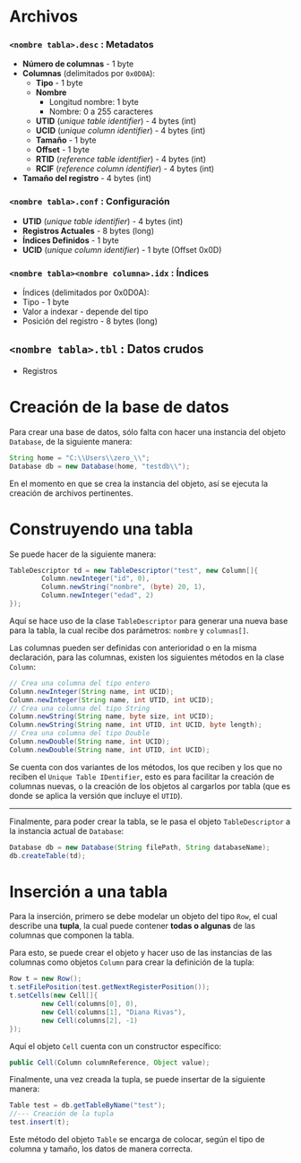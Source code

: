 # Archivos


### `<nombre tabla>.desc` : **Metadatos**

- **Número de columnas** - 1 byte
- **Columnas** (delimitados por `0x0D0A`):
    + **Tipo** - 1 byte
    + **Nombre**
        * Longitud nombre: 1 byte
        * Nombre: 0 a 255 caracteres
    + **UTID** (_unique table identifier_) - 4 bytes (int)
    + **UCID** (_unique column identifier_) - 4 bytes (int)
    + **Tamaño** - 1 byte
    + **Offset** - 1 byte
    + **RTID** (_reference table identifier_) - 4 bytes (int)
    + **RCIF** (_reference column identifier_) - 4 bytes (int)
- **Tamaño del registro** - 4 bytes (int)

### `<nombre tabla>.conf` : **Configuración**

- **UTID** (_unique table identifier_) - 4 bytes (int)
- **Registros Actuales** - 8 bytes (long)
- **Índices Definidos** - 1 byte
- **UCID** (_unique column identifier_) - 1 byte (Offset 0x0D)

### `<nombre tabla><nombre columna>.idx` : **Índices**

- Índices (delimitados por 0x0D0A):
- Tipo - 1 byte
- Valor a indexar - depende del tipo
- Posición del registro - 8 bytes (long)
		
## `<nombre tabla>.tbl` : **Datos crudos**

+ Registros

# Creación de la base de datos

Para crear una base de datos, sólo falta con hacer una instancia del objeto `Database`, de la siguiente manera:

```java
String home = "C:\\Users\\zero_\\";
Database db = new Database(home, "testdb\\");
```

En el momento en que se crea la instancia del objeto, así se ejecuta la creación de archivos pertinentes.

# Construyendo una tabla

Se puede hacer de la siguiente manera:

```java
TableDescriptor td = new TableDescriptor("test", new Column[]{
        Column.newInteger("id", 0),
        Column.newString("nombre", (byte) 20, 1),
        Column.newInteger("edad", 2)
});
```

Aquí se hace uso de la clase `TableDescriptor` para generar una nueva base para la tabla, la cual recibe dos parámetros: `nombre` y `columnas[]`.

Las columnas pueden ser definidas con anterioridad o en la misma declaración, para las columnas, existen los siguientes métodos en la clase `Column`:

```java
// Crea una columna del tipo entero
Column.newInteger(String name, int UCID);
Column.newInteger(String name, int UTID, int UCID);
// Crea una columna del tipo String
Column.newString(String name, byte size, int UCID);
Column.newString(String name, int UTID, int UCID, byte length);
// Crea una columna del tipo Double
Column.newDouble(String name, int UCID);
Column.newDouble(String name, int UTID, int UCID);
```

Se cuenta con dos variantes de los métodos, los que reciben y los que no reciben el `Unique Table IDentifier`, esto es para facilitar la creación de columnas nuevas, o la creación de los objetos al cargarlos por tabla (que es donde se aplica la versión que incluye el `UTID`).

---

Finalmente, para poder crear la tabla, se le pasa el objeto `TableDescriptor` a la instancia actual de `Database`:

```java
Database db = new Database(String filePath, String databaseName);
db.createTable(td);
```

# Inserción a una tabla

Para la inserción, primero se debe modelar un objeto del tipo `Row`, el cual describe una **tupla**, la cual puede contener **todas o algunas** de las columnas que componen la tabla.

Para esto, se puede crear el objeto y hacer uso de las instancias de las columnas como objetos `Column` para crear la definición de la tupla:

```java
Row t = new Row();
t.setFilePosition(test.getNextRegisterPosition());
t.setCells(new Cell[]{
        new Cell(columns[0], 0),
        new Cell(columns[1], "Diana Rivas"),
        new Cell(columns[2], -1)
});
```

Aquí el objeto `Cell` cuenta con un constructor específico:

```java
public Cell(Column columnReference, Object value);
```

Finalmente, una vez creada la tupla, se puede insertar de la siguiente manera: 
```java
Table test = db.getTableByName("test");
//--- Creación de la tupla
test.insert(t);
```

Este método del objeto `Table` se encarga de colocar, según el tipo de columna y tamaño, los datos de manera correcta.